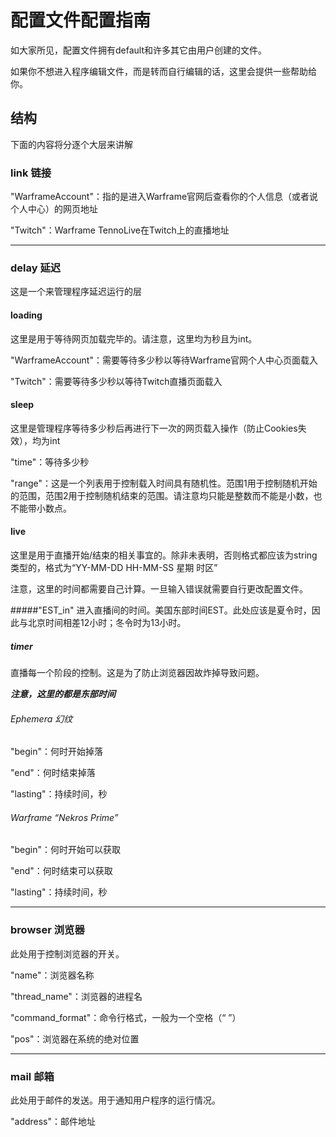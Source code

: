 # 配置文件配置指南

如大家所见，配置文件拥有default和许多其它由用户创建的文件。

如果你不想进入程序编辑文件，而是转而自行编辑的话，这里会提供一些帮助给你。

## 结构
下面的内容将分逐个大层来讲解
### link 链接
"WarframeAccount"：指的是进入Warframe官网后查看你的个人信息（或者说个人中心）的网页地址

"Twitch"：Warframe TennoLive在Twitch上的直播地址

---
### delay 延迟
这是一个来管理程序延迟运行的层
#### loading
这里是用于等待网页加载完毕的。请注意，这里均为秒且为int。

"WarframeAccount"：需要等待多少秒以等待Warframe官网个人中心页面载入

"Twitch"：需要等待多少秒以等待Twitch直播页面载入
#### sleep
这里是管理程序等待多少秒后再进行下一次的网页载入操作（防止Cookies失效），均为int

"time"：等待多少秒

"range"：这是一个列表用于控制载入时间具有随机性。范围1用于控制随机开始的范围，范围2用于控制随机结束的范围。请注意均只能是整数而不能是小数，也不能带小数点。
#### live
这里是用于直播开始/结束的相关事宜的。除非未表明，否则格式都应该为string类型的，格式为“YY-MM-DD HH-MM-SS 星期 时区”

注意，这里的时间都需要自己计算。一旦输入错误就需要自行更改配置文件。

#####"EST_in"
进入直播间的时间。美国东部时间EST。此处应该是夏令时，因此与北京时间相差12小时；冬令时为13小时。
##### timer
直播每一个阶段的控制。这是为了防止浏览器因故炸掉导致问题。

***注意，这里的都是东部时间***
###### Ephemera 幻纹
"begin"：何时开始掉落

"end"：何时结束掉落

"lasting"：持续时间，秒
###### Warframe “Nekros Prime”
"begin"：何时开始可以获取

"end"：何时结束可以获取

"lasting"：持续时间，秒

---

### browser 浏览器
此处用于控制浏览器的开关。

"name"：浏览器名称

"thread_name"：浏览器的进程名

"command_format"：命令行格式，一般为一个空格（“ ”）

"pos"：浏览器在系统的绝对位置

---

### mail 邮箱
此处用于邮件的发送。用于通知用户程序的运行情况。

"address"：邮件地址